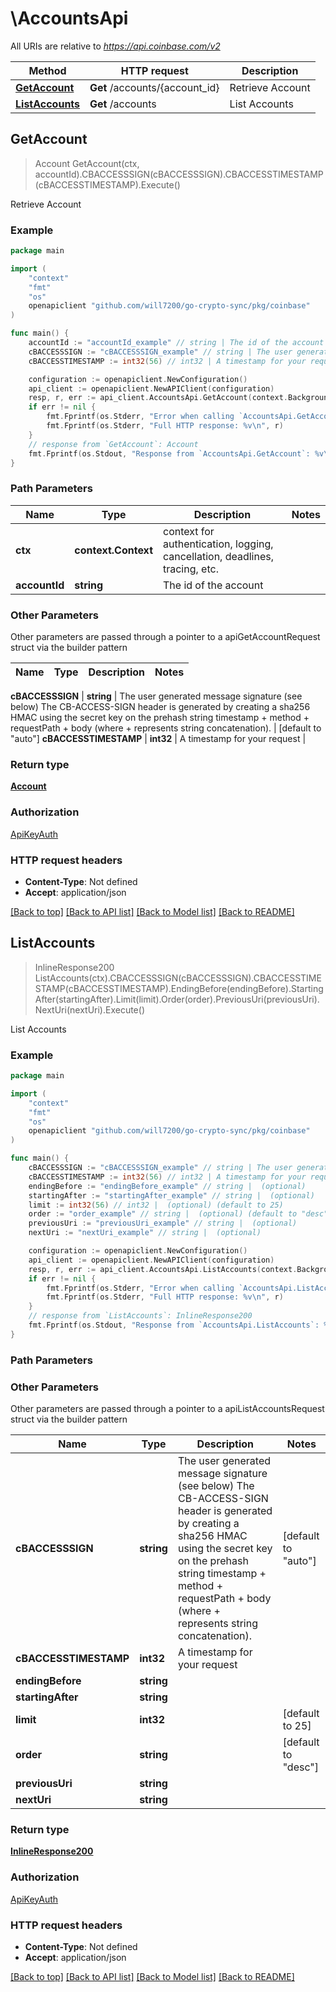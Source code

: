 # \AccountsApi

All URIs are relative to *https://api.coinbase.com/v2*

Method | HTTP request | Description
------------- | ------------- | -------------
[**GetAccount**](AccountsApi.md#GetAccount) | **Get** /accounts/{account_id} | Retrieve Account
[**ListAccounts**](AccountsApi.md#ListAccounts) | **Get** /accounts | List Accounts



## GetAccount

> Account GetAccount(ctx, accountId).CBACCESSSIGN(cBACCESSSIGN).CBACCESSTIMESTAMP(cBACCESSTIMESTAMP).Execute()

Retrieve Account



### Example

```go
package main

import (
    "context"
    "fmt"
    "os"
    openapiclient "github.com/will7200/go-crypto-sync/pkg/coinbase"
)

func main() {
    accountId := "accountId_example" // string | The id of the account
    cBACCESSSIGN := "cBACCESSSIGN_example" // string | The user generated message signature (see below) The CB-ACCESS-SIGN header is generated by creating a sha256 HMAC using the secret key on the prehash string timestamp + method + requestPath + body (where + represents string concatenation).  (optional) (default to "auto")
    cBACCESSTIMESTAMP := int32(56) // int32 | A timestamp for your request (optional)

    configuration := openapiclient.NewConfiguration()
    api_client := openapiclient.NewAPIClient(configuration)
    resp, r, err := api_client.AccountsApi.GetAccount(context.Background(), accountId).CBACCESSSIGN(cBACCESSSIGN).CBACCESSTIMESTAMP(cBACCESSTIMESTAMP).Execute()
    if err != nil {
        fmt.Fprintf(os.Stderr, "Error when calling `AccountsApi.GetAccount``: %v\n", err)
        fmt.Fprintf(os.Stderr, "Full HTTP response: %v\n", r)
    }
    // response from `GetAccount`: Account
    fmt.Fprintf(os.Stdout, "Response from `AccountsApi.GetAccount`: %v\n", resp)
}
```

### Path Parameters


Name | Type | Description  | Notes
------------- | ------------- | ------------- | -------------
**ctx** | **context.Context** | context for authentication, logging, cancellation, deadlines, tracing, etc.
**accountId** | **string** | The id of the account | 

### Other Parameters

Other parameters are passed through a pointer to a apiGetAccountRequest struct via the builder pattern


Name | Type | Description  | Notes
------------- | ------------- | ------------- | -------------

 **cBACCESSSIGN** | **string** | The user generated message signature (see below) The CB-ACCESS-SIGN header is generated by creating a sha256 HMAC using the secret key on the prehash string timestamp + method + requestPath + body (where + represents string concatenation).  | [default to &quot;auto&quot;]
 **cBACCESSTIMESTAMP** | **int32** | A timestamp for your request | 

### Return type

[**Account**](Account.md)

### Authorization

[ApiKeyAuth](../README.md#ApiKeyAuth)

### HTTP request headers

- **Content-Type**: Not defined
- **Accept**: application/json

[[Back to top]](#) [[Back to API list]](../README.md#documentation-for-api-endpoints)
[[Back to Model list]](../README.md#documentation-for-models)
[[Back to README]](../README.md)


## ListAccounts

> InlineResponse200 ListAccounts(ctx).CBACCESSSIGN(cBACCESSSIGN).CBACCESSTIMESTAMP(cBACCESSTIMESTAMP).EndingBefore(endingBefore).StartingAfter(startingAfter).Limit(limit).Order(order).PreviousUri(previousUri).NextUri(nextUri).Execute()

List Accounts



### Example

```go
package main

import (
    "context"
    "fmt"
    "os"
    openapiclient "github.com/will7200/go-crypto-sync/pkg/coinbase"
)

func main() {
    cBACCESSSIGN := "cBACCESSSIGN_example" // string | The user generated message signature (see below) The CB-ACCESS-SIGN header is generated by creating a sha256 HMAC using the secret key on the prehash string timestamp + method + requestPath + body (where + represents string concatenation).  (optional) (default to "auto")
    cBACCESSTIMESTAMP := int32(56) // int32 | A timestamp for your request (optional)
    endingBefore := "endingBefore_example" // string |  (optional)
    startingAfter := "startingAfter_example" // string |  (optional)
    limit := int32(56) // int32 |  (optional) (default to 25)
    order := "order_example" // string |  (optional) (default to "desc")
    previousUri := "previousUri_example" // string |  (optional)
    nextUri := "nextUri_example" // string |  (optional)

    configuration := openapiclient.NewConfiguration()
    api_client := openapiclient.NewAPIClient(configuration)
    resp, r, err := api_client.AccountsApi.ListAccounts(context.Background(), ).CBACCESSSIGN(cBACCESSSIGN).CBACCESSTIMESTAMP(cBACCESSTIMESTAMP).EndingBefore(endingBefore).StartingAfter(startingAfter).Limit(limit).Order(order).PreviousUri(previousUri).NextUri(nextUri).Execute()
    if err != nil {
        fmt.Fprintf(os.Stderr, "Error when calling `AccountsApi.ListAccounts``: %v\n", err)
        fmt.Fprintf(os.Stderr, "Full HTTP response: %v\n", r)
    }
    // response from `ListAccounts`: InlineResponse200
    fmt.Fprintf(os.Stdout, "Response from `AccountsApi.ListAccounts`: %v\n", resp)
}
```

### Path Parameters



### Other Parameters

Other parameters are passed through a pointer to a apiListAccountsRequest struct via the builder pattern


Name | Type | Description  | Notes
------------- | ------------- | ------------- | -------------
 **cBACCESSSIGN** | **string** | The user generated message signature (see below) The CB-ACCESS-SIGN header is generated by creating a sha256 HMAC using the secret key on the prehash string timestamp + method + requestPath + body (where + represents string concatenation).  | [default to &quot;auto&quot;]
 **cBACCESSTIMESTAMP** | **int32** | A timestamp for your request | 
 **endingBefore** | **string** |  | 
 **startingAfter** | **string** |  | 
 **limit** | **int32** |  | [default to 25]
 **order** | **string** |  | [default to &quot;desc&quot;]
 **previousUri** | **string** |  | 
 **nextUri** | **string** |  | 

### Return type

[**InlineResponse200**](InlineResponse200.md)

### Authorization

[ApiKeyAuth](../README.md#ApiKeyAuth)

### HTTP request headers

- **Content-Type**: Not defined
- **Accept**: application/json

[[Back to top]](#) [[Back to API list]](../README.md#documentation-for-api-endpoints)
[[Back to Model list]](../README.md#documentation-for-models)
[[Back to README]](../README.md)


